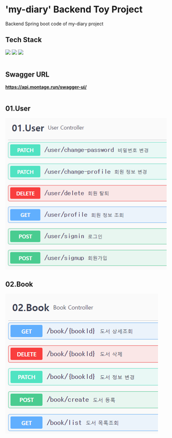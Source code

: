 # 'my-diary' Backend Toy Project
Backend Spring boot code of my-diary project

## Tech Stack
 <img src="https://img.shields.io/badge/SPRING BOOT-6DB33F?style=for-the-badge&logo=SpringBoot&logoColor=white"/>
 <img src="https://img.shields.io/badge/EC2-FF9900?style=for-the-badge&logo=AmazonEC2&logoColor=white"/>
 <img src="https://img.shields.io/badge/RDS-527FFF?style=for-the-badge&logo=AmazonRDS&logoColor=white"/>
<br/><br/>

## Swagger URL
<b>https://api.montage.run/swagger-ui/
<br/><br/>

## 01.User

![01.User](images/01.User.png)


## 02.Book

![02.Book](images/02.Book.png)